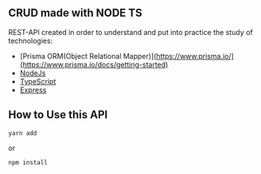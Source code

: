 ## CRUD made with NODE TS

REST-API created in order to understand and put into practice the study of technologies:

* [Prisma ORM(Object Relational Mapper)](https://www.prisma.io/](https://www.prisma.io/docs/getting-started) 
* [NodeJs](https://nodejs.org/en/docs/guides/getting-started-guide)
* [TypeScript](https://www.typescriptlang.org/docs/handbook/typescript-from-scratch.html)
* [Express](https://expressjs.com/pt-br/guide/writing-middleware.html)


## How to Use this API

```
yarn add 
```
or
```
npm install
```
